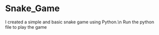 # Snake_Game
I created a simple and basic snake game using Python.\n Run the python file to play the game
